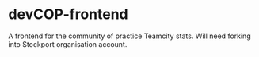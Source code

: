 # devCOP-frontend
A frontend for the community of practice Teamcity stats. Will need forking into Stockport organisation account.
